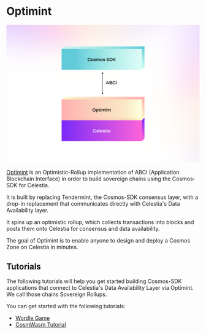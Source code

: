# Optimint

![optimint](/img/optimint.png)

[Optimint](https://github.com/celestiaorg/optimint) is an Optimistic-Rollup implementation of ABCI (Application Blockchain Interface) in order to build sovereign chains using the Cosmos-SDK for Celestia.

It is built by replacing Tendermint, the Cosmos-SDK consensus layer, with a drop-in replacement that communicates directly with Celestia's Data Availability layer.

It spins up an optimistic rollup, which collects transactions into blocks and posts them onto Celestia for consensus and data availability.

The goal of Optimint is to enable anyone to design and deploy a Cosmos Zone on Celestia in minutes.

## Tutorials

The following tutorials will help you get started building Cosmos-SDK applications that connect to Celestia's Data Availability Layer via Optimint. We call those chains Sovereign Rollups.

You can get started with the following tutorials:

- [Wordle Game](./wordle.md)
- [CosmWasm Tutorial](./cosmwasm.md)
